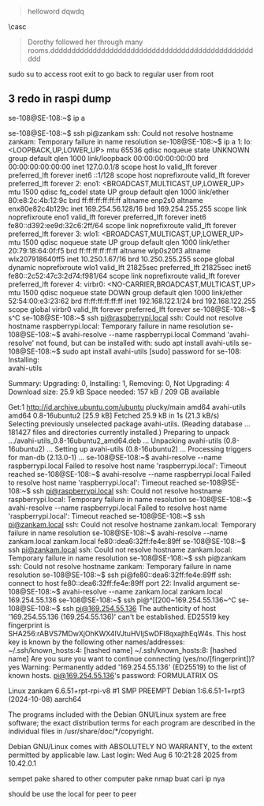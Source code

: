


>helloword
>dqwdq

\\casc

<blockquote>
<p>Dorothy followed her through many rooms.ddddddddddddddddddddddddddddddddddddddddddddddddddd</p>
</blockquote>


sudo su to access root
exit to go back to regular user from root



## 3 redo in raspi dump
se-108@SE-108:~$ ip a

se-108@SE-108:~$ ssh pi@zankam
ssh: Could not resolve hostname zankam: Temporary failure in name resolution
se-108@SE-108:~$ ip a
1: lo: <LOOPBACK,UP,LOWER_UP> mtu 65536 qdisc noqueue state UNKNOWN group default qlen 1000
    link/loopback 00:00:00:00:00:00 brd 00:00:00:00:00:00
    inet 127.0.0.1/8 scope host lo
       valid_lft forever preferred_lft forever
    inet6 ::1/128 scope host noprefixroute 
       valid_lft forever preferred_lft forever
2: eno1: <BROADCAST,MULTICAST,UP,LOWER_UP> mtu 1500 qdisc fq_codel state UP group default qlen 1000
    link/ether 80:e8:2c:4b:12:9c brd ff:ff:ff:ff:ff:ff
    altname enp2s0
    altname enx80e82c4b129c
    inet 169.254.56.128/16 brd 169.254.255.255 scope link noprefixroute eno1
       valid_lft forever preferred_lft forever
    inet6 fe80::d392:ee9d:32c6:2ff/64 scope link noprefixroute 
       valid_lft forever preferred_lft forever
3: wlo1: <BROADCAST,MULTICAST,UP,LOWER_UP> mtu 1500 qdisc noqueue state UP group default qlen 1000
    link/ether 20:79:18:64:0f:f5 brd ff:ff:ff:ff:ff:ff
    altname wlp0s20f3
    altname wlx207918640ff5
    inet 10.250.1.67/16 brd 10.250.255.255 scope global dynamic noprefixroute wlo1
       valid_lft 21825sec preferred_lft 21825sec
    inet6 fe80::2c52:47c3:2d74:f981/64 scope link noprefixroute 
       valid_lft forever preferred_lft forever
4: virbr0: <NO-CARRIER,BROADCAST,MULTICAST,UP> mtu 1500 qdisc noqueue state DOWN group default qlen 1000
    link/ether 52:54:00:e3:23:62 brd ff:ff:ff:ff:ff:ff
    inet 192.168.122.1/24 brd 192.168.122.255 scope global virbr0
       valid_lft forever preferred_lft forever
se-108@SE-108:~$ s^C
se-108@SE-108:~$ ssh pi@raspberrypi.local
ssh: Could not resolve hostname raspberrypi.local: Temporary failure in name resolution
se-108@SE-108:~$ avahi-resolve --name raspberrypi.local
Command 'avahi-resolve' not found, but can be installed with:
sudo apt install avahi-utils
se-108@SE-108:~$ sudo apt install avahi-utils
[sudo] password for se-108: 
Installing:                     
  avahi-utils

Summary:
  Upgrading: 0, Installing: 1, Removing: 0, Not Upgrading: 4
  Download size: 25.9 kB
  Space needed: 157 kB / 209 GB available

Get:1 http://id.archive.ubuntu.com/ubuntu plucky/main amd64 avahi-utils amd64 0.8-16ubuntu2 [25.9 kB]
Fetched 25.9 kB in 1s (21.3 kB/s)     
Selecting previously unselected package avahi-utils.
(Reading database ... 181427 files and directories currently installed.)
Preparing to unpack .../avahi-utils_0.8-16ubuntu2_amd64.deb ...
Unpacking avahi-utils (0.8-16ubuntu2) ...
Setting up avahi-utils (0.8-16ubuntu2) ...
Processing triggers for man-db (2.13.0-1) ...
se-108@SE-108:~$ avahi-resolve --name raspberrypi.local
Failed to resolve host name 'raspberrypi.local': Timeout reached
se-108@SE-108:~$ avahi-resolve --name raspberrypi.local
Failed to resolve host name 'raspberrypi.local': Timeout reached
se-108@SE-108:~$ ssh pi@raspberrypi.local
ssh: Could not resolve hostname raspberrypi.local: Temporary failure in name resolution
se-108@SE-108:~$ avahi-resolve --name raspberrypi.local
Failed to resolve host name 'raspberrypi.local': Timeout reached
se-108@SE-108:~$ ssh pi@zankam.local
ssh: Could not resolve hostname zankam.local: Temporary failure in name resolution
se-108@SE-108:~$ avahi-resolve --name zankam.local
zankam.local	fe80::dea6:32ff:fe4e:89ff
se-108@SE-108:~$ ssh pi@zankam.local
ssh: Could not resolve hostname zankam.local: Temporary failure in name resolution
se-108@SE-108:~$ ssh pi@zankam
ssh: Could not resolve hostname zankam: Temporary failure in name resolution
se-108@SE-108:~$ ssh pi@fe80::dea6:32ff:fe4e:89ff 
ssh: connect to host fe80::dea6:32ff:fe4e:89ff port 22: Invalid argument
se-108@SE-108:~$ avahi-resolve --name zankam.local
zankam.local	169.254.55.136
se-108@SE-108:~$ ssh pi@^[[200~169.254.55.136~^C
se-108@SE-108:~$ ssh pi@169.254.55.136
The authenticity of host '169.254.55.136 (169.254.55.136)' can't be established.
ED25519 key fingerprint is SHA256:rABVS7MDwXjOhKWX4lVJtuHVIjSwDFI8qxajthEqW4s.
This host key is known by the following other names/addresses:
    ~/.ssh/known_hosts:4: [hashed name]
    ~/.ssh/known_hosts:8: [hashed name]
Are you sure you want to continue connecting (yes/no/[fingerprint])? yes
Warning: Permanently added '169.254.55.136' (ED25519) to the list of known hosts.
pi@169.254.55.136's password: 
FORMULATRIX  OS 

Linux zankam 6.6.51+rpt-rpi-v8 #1 SMP PREEMPT Debian 1:6.6.51-1+rpt3 (2024-10-08) aarch64

The programs included with the Debian GNU/Linux system are free software;
the exact distribution terms for each program are described in the
individual files in /usr/share/doc/*/copyright.

Debian GNU/Linux comes with ABSOLUTELY NO WARRANTY, to the extent
permitted by applicable law.
Last login: Wed Aug  6 10:21:28 2025 from 10.42.0.1



sempet pake shared to other computer
pake nmap buat cari ip nya

should be use the local for peer to peer

